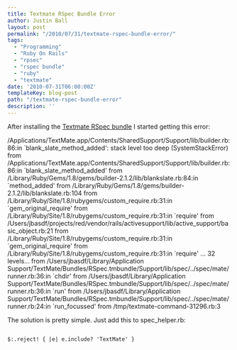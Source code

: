 ```yaml
---
title: Textmate RSpec Bundle Error
author: Justin Ball
layout: post
permalink: "/2010/07/31/textmate-rspec-bundle-error/"
tags:
  - "Programming"
  - "Ruby On Rails"
  - "rpsec"
  - "rspec bundle"
  - "ruby"
  - "textmate"
date: '2010-07-31T06:00:00Z'
templateKey: blog-post
path: "/textmate-rspec-bundle-error"
description: ''
---
```


After installing the <a href="http://github.com/rspec/rspec-tmbundle">Textmate RSpec bundle</a> I started getting this error:
<p>
/Applications/TextMate.app/Contents/SharedSupport/Support/lib/builder.rb:86:in `blank_slate_method_added': stack level too deep (SystemStackError) from /Applications/TextMate.app/Contents/SharedSupport/Support/lib/builder.rb:86:in `blank_slate_method_added' from /Library/Ruby/Gems/1.8/gems/builder-2.1.2/lib/blankslate.rb:84:in `method_added' from /Library/Ruby/Gems/1.8/gems/builder-2.1.2/lib/blankslate.rb:104 from /Library/Ruby/Site/1.8/rubygems/custom_require.rb:31:in `gem_original_require' from /Library/Ruby/Site/1.8/rubygems/custom_require.rb:31:in `require' from /Users/jbasdf/projects/red/vendor/rails/activesupport/lib/active_support/basic_object.rb:21 from /Library/Ruby/Site/1.8/rubygems/custom_require.rb:31:in `gem_original_require' from /Library/Ruby/Site/1.8/rubygems/custom_require.rb:31:in `require' ... 32 levels... from /Users/jbasdf/Library/Application Support/TextMate/Bundles/RSpec.tmbundle/Support/lib/spec/../spec/mate/runner.rb:36:in `chdir' from /Users/jbasdf/Library/Application Support/TextMate/Bundles/RSpec.tmbundle/Support/lib/spec/../spec/mate/runner.rb:36:in `run' from /Users/jbasdf/Library/Application Support/TextMate/Bundles/RSpec.tmbundle/Support/lib/spec/../spec/mate/runner.rb:24:in `run_focussed' from /tmp/textmate-command-31296.rb:3
</p>

The solution is pretty simple. Just add this to spec_helper.rb:

<pre><code class="ruby">
$:.reject! { |e| e.include? 'TextMate' }
</pre></code>
